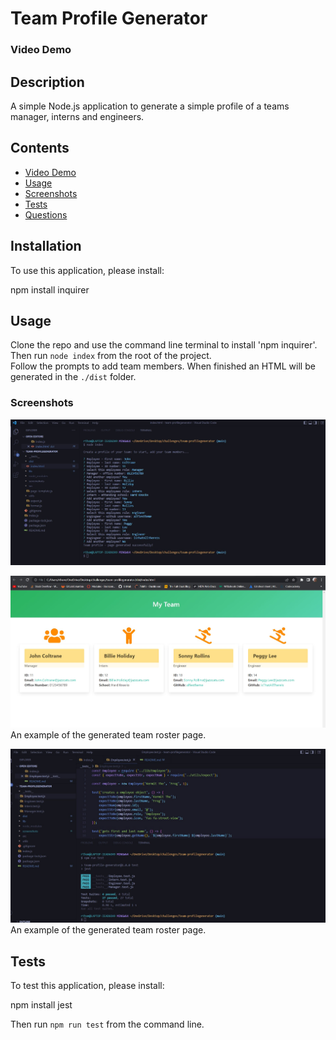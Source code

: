 
# Team Profile Generator

### Video Demo

## Description
A simple Node.js application to generate a simple profile of a teams manager, interns and engineers.

## Contents
* [Video Demo](#Video-Demo)
* [Usage](#Usage)
* [Screenshots](#Screenshots)
* [Tests](#Tests)
* [Questions](#Questions)

## Installation
To use this application, please install: 

npm install inquirer

## Usage
Clone the repo and use the command line terminal to install 'npm inquirer'. Then run `node index` from the root of the project.  
Follow the prompts to add team members. When finished an HTML will be generated in the `./dist` folder. 
    
### Screenshots
![App Screenshot](./screenshots/ScreenshotApp.jpg)

![Page Screenshot](./screenshots/ScreenshotDeployed.jpg)
An example of the generated team roster page.

![Test Screenshot](./screenshots/ScreenshotTests.jpg)
An example of the generated team roster page.

## Tests
To test this application, please install: 

npm install jest

Then run `npm run test` from the command line.